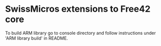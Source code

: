 # SwissMicros extensions to Free42 core

To build ARM library go to console directory and follow instructions under 'ARM library build' in README.
